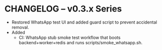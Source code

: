 # CHANGELOG – v0.3.x Series

- Restored WhatsApp test UI and added guard script to prevent accidental removal.
- Added
  - CI: WhatsApp stub smoke test workflow that boots backend+worker+redis and runs scripts/smoke_whatsapp.sh.

